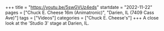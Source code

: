 +++
title = "https://youtu.be/5swGVUz4eds"
startdate = "2022-11-22"
pages = ["Chuck E. Cheese 16m (Animatronic)", "Darien, IL (7409 Cass Ave)"]
tags = ["Videos"]
categories = ["Chuck E. Cheese's"]
+++
A close look at the 'Studio 3' stage at Darien, IL.
